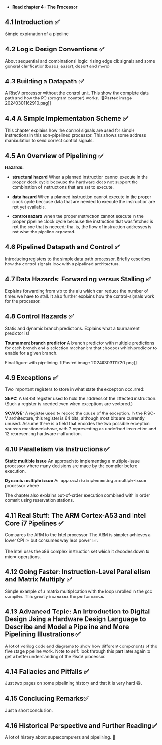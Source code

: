 - **Read chapter 4 - The Processor**
## 4.1 Introduction ✅
Simple explanation of a pipeline 

## 4.2 Logic Design Conventions ✅
About sequential and combinational logic, rising edge clk signals and some general clarification(buses, assert, desert and more)

## 4.3 Building a Datapath ✅
A RiscV processor without the control unit. This show the complete data path and how the PC (program counter) works. 
![[Pasted image 20240301162910.png]]

## 4.4 A Simple Implementation Scheme ✅
This chapter explains how the control signals are used for simple instructions in this non-pipelined processor. This shows some address manipulation to send correct control signals. 

## 4.5 An Overview of Pipelining ✅
**Hazards:**
- **structural hazard**
When a planned instruction cannot execute in the proper clock cycle because the hardware does not support the combination of instructions that are set to execute.

- **data hazard**
When a planned instruction cannot execute in the proper clock cycle because data that are needed to execute the instruction are not yet available.

- **control hazard**
When the proper instruction cannot execute in the proper pipeline clock cycle because the instruction that was fetched is not the one that is needed; that is, the flow of instruction addresses is not what the pipeline expected.

## 4.6 Pipelined Datapath and Control ✅
Introducing registers to the simple data path processor. Briefly describes how the control signals look with a pipelined architecture. 

## 4.7 Data Hazards: Forwarding versus Stalling ✅
Explains forwarding from wb to the alu which can reduce the number of times we have to stall. It also further explains how the control-signals work for the processor.  

## 4.8 Control Hazards ✅
Static and dynamic branch predictions. Explains what a tournament predictor is!

**Tournament branch predictor**
A branch predictor with multiple predictions for each branch and a
selection mechanism that chooses which predictor to enable for a
given branch.

Final figure with pipelining
![[Pasted image 20240303111720.png]]

## 4.9 Exceptions ✅
Two important registers to store in what state the exception occurred:

**SEPC:** A 64-bit register used to hold the address of the affected
instruction. (Such a register is needed even when exceptions are
vectored.)

**SCAUSE:** A register used to record the cause of the exception. In
the RISC-V architecture, this register is 64 bits, although most bits
are currently unused. Assume there is a field that encodes the
two possible exception sources mentioned above, with 2
representing an undefined instruction and 12 representing
hardware malfunction.

## 4.10 Parallelism via Instructions ✅
**Static multiple issue**
An approach to implementing a multiple-issue processor where many decisions are made by the compiler before execution.

**Dynamic multiple issue**
An approach to implementing a multiple-issue processor where

The chapter also explains out-of-order execution combined with in order commit using reservation stations. 
## 4.11 Real Stuff: The ARM Cortex-A53 and Intel Core i7 Pipelines ✅
Compares the ARM to the Intel processor. The ARM is simpler achieves a lower CPI 📉 but consumes way less power 📈. 

The Intel uses the x86 complex instruction set which it decodes down to micro-operations. 

## 4.12 Going Faster: Instruction-Level Parallelism and Matrix Multiply ✅
Simple example of a matrix multiplication with the loop unrolled in the gcc compiler. This greatly increases the performance. 

## 4.13 Advanced Topic: An Introduction to Digital Design Using a Hardware Design Language to Describe and Model a Pipeline and More Pipelining Illustrations ✅
A lot of verilog code and diagrams to show how different components of the five stage pipeline work. Note to self: look through this part later again to get a better understanding of the RiscV processor. 

## 4.14 Fallacies and Pitfalls ✅
Just two pages on some pipelining history and that it is very hard 😄. 

## 4.15 Concluding Remarks✅
Just a short conclusion. 

## 4.16 Historical Perspective and Further Reading✅
A lot of history about supercomputers and pipelining. 👴